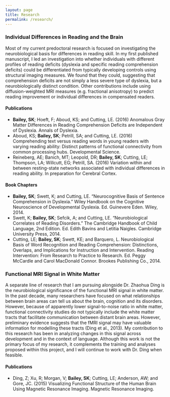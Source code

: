 ```yaml
---
layout: page
title: Research
permalink: /research/
---
```


### Individual Differences in Reading and the Brain
Most of my current predoctoral research is focused on investigating the neurobiological basis for differences in reading skill. In my first published manuscript, I led an investigation into whether individuals with different profiles of reading deficits (dyslexia and specific reading comprehension deficits) could be differentiated from typically developing controls using structural imaging measures. We found that they could, suggesting that comprehension deficits are not simply a less severe type of dyslexia, but a neurobiologically distinct condition. Other contributions include using diffusion-weighted MRI measures (e.g. fractional anisotropy) to predict reading improvement or individual differences in compensated readers. 

#### Publications
- **Bailey, SK**; Hoeft, F; Aboud, KS; and Cutting, LE. (2016) Anomalous Gray Matter Differences in Reading Comprehension Deficits are Independent of Dyslexia. Annals of Dyslexia. 
- Aboud, KS; **Bailey, SK**; Petrill, SA; and Cutting, LE. (2016) Comprehending text versus reading words in young readers with varying reading ability: Distinct patterns of functional connectivity from common processing hubs. Developmental Science.
- Reineberg, AE; Banich, MT; Leopold, DR; **Bailey, SK**; Cutting, LE; Thompson, LA; Willcutt, EG; Petrill, SA. (2016) Variation within and between resting-state networks associated with individual differences in reading ability. In preparation for Cerebral Cortex.

#### Book Chapters
- **Bailey, SK**; Swett, K; and Cutting, LE. “Neurocognitive Basis of Sentence Comprehension in Dyslexia.” Wiley Handbook on the Cognitive Neuroscience of Developmental Dyslexia. Ed. Guinevere Eden. Wiley, 2014. 
- Swett, K; **Bailey, SK**; Sefcik, A; and Cutting, LE. “Neurobiological Correlates of Reading Disorders.” The Cambridge Handbook of Child Language, 2nd Edition. Ed. Edith Bavins and Letitia Naigles. Cambridge University Press, 2014. 
- Cutting, LE; **Bailey, SK**; Swett, KE; and Barquero, L. Neurobiological Basis of Word Recognition and Reading Comprehension: Distinctions, Overlaps, and Implications for Instruction and Intervention. Reading Intervention: From Research to Practice to Research. Ed. Peggy McCardle and Carol MacDonald Connor. Brookes Publishing Co., 2014. 


### Functional MRI Signal in White Matter
A separate line of research that I am pursuing alongside Dr. Zhaohua Ding is the neurobiological significance of the functional MRI signal in white matter. In the past decade, many researchers have focused on what relationships between brain areas can tell us about the brain, cognition and its disorders. However, because of apparently lower signal-to-noise ratio in white matter, functional connectivity studies do not typically include the white matter tracts that facilitate communication between distant brain areas. However, preliminary evidence suggests that the fMRI signal may have valuable information for modelling these tracts (Ding et al., 2013). My contribution to this research has been in analyzing changes in this signal across development and in the context of language. Although this work is not the primary focus of my research, it complements the training and analyses proposed within this project, and I will continue to work with Dr. Ding when feasible.

#### Publications
- Ding, Z; Xu, R; Morgan, V; **Bailey, SK**; Cutting, LE; Anderson, AW; and Gore, JC. (2015) Visualizing Functional Structure of the Human Brain Using Magnetic Resonance Imaging. Magnetic Resonance Imaging. 